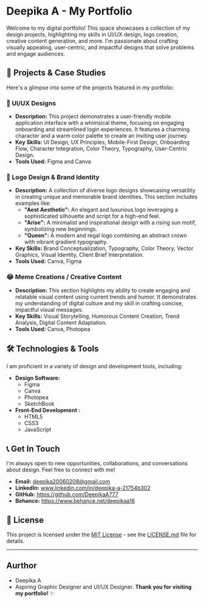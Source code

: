 # Deepika A - My Portfolio

Welcome to my digital portfolio! This space showcases a collection of my design projects, highlighting my skills in UI/UX design, logo creation, creative content generation, and more. I'm passionate about crafting visually appealing, user-centric, and impactful designs that solve problems and engage audiences.

## 🚀 Projects & Case Studies

Here's a glimpse into some of the projects featured in my portfolio:

### 📱 UI/UX Designs
* **Description:** This project demonstrates a user-friendly mobile application interface with a whimsical theme, focusing on engaging onboarding and streamlined login experiences. It features a charming character and a warm color palette to create an inviting user journey.
* **Key Skills:** UI Design, UX Principles, Mobile-First Design, Onboarding Flow, Character Integration, Color Theory, Typography, User-Centric Design.
* **Tools Used:**  Figma and Canva

### 🎨 Logo Design & Brand Identity
* **Description:** A collection of diverse logo designs showcasing versatility in creating unique and memorable brand identities. This section includes examples like:
    * **"Aest Aesthetic":** An elegant and luxurious logo leveraging a sophisticated silhouette and script for a high-end feel.
    * **"Arise":** A minimalist and inspirational design with a rising sun motif, symbolizing new beginnings.
    * **"Queen":** A modern and regal logo combining an abstract crown with vibrant gradient typography.
* **Key Skills:** Brand Conceptualization, Typography, Color Theory, Vector Graphics, Visual Identity, Client Brief Interpretation.
* **Tools Used:**  Canva, Figma

### 😂 Meme Creations / Creative Content
* **Description:** This section highlights my ability to create engaging and relatable visual content using current trends and humor. It demonstrates my understanding of digital culture and my skill in crafting concise, impactful visual messages.
* **Key Skills:** Visual Storytelling, Humorous Content Creation, Trend Analysis, Digital Content Adaptation.
* **Tools Used:** Canva, Photopea

## 🛠️ Technologies & Tools

I am proficient in a variety of design and development tools, including:

* **Design Software:**
    * Figma
    * Canva
    * Photopea
    * SketchBook
* **Front-End Development :**
    * HTML5
    * CSS3
    * JavaScript

## 📞 Get In Touch

I'm always open to new opportunities, collaborations, and conversations about design. Feel free to connect with me!

* **Email:** deepika20060208@gmail.com
* **LinkedIn:** www.linkedin.com/in/deepika-a-21754b302
* **GitHub:** https://github.com/DeepikaA777
* **Behance:** https://www.behance.net/deepikaa16

## 📄 License

This project is licensed under the [MIT License](LICENSE.md) - see the [LICENSE.md](LICENSE.md) file for details.

---
## Aurthor
- Deepika A
- Aspiring Graphic Designer and UI/UX Designer.
**Thank you for visiting my portfolio!** ✨
